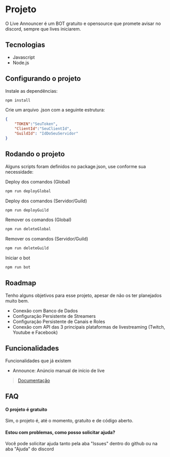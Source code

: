# Projeto
O Live Announcer é um BOT gratuito e opensource que promete avisar no discord, sempre que lives iniciarem.

## Tecnologias
- Javascript
- Node.js

## Configurando o projeto
Instale as dependências:
```bash
npm install
```

Crie um arquivo .json com a seguinte estrutura:
```JSON
{
    "TOKEN":"SeuToken",
    "ClientId":"SeuClientId",
    "GuildId": "IdDoSeuServidor"
}
```

## Rodando o projeto
Alguns scripts foram definidos no package.json, use conforme sua necessidade:

Deploy dos comandos (Global)
```bash
npm run deployGlobal
```

Deploy dos comandos (Servidor/Guild)
```bash
npm run deployGuild
```

Remover os comandos (Global)
```bash
npm run deleteGlobal
```

Remover os comandos (Servidor/Guild)
```bash
npm run deleteGuild
```

Iniciar o bot
```bash
npm run bot
```

## Roadmap
Tenho alguns objetivos para esse projeto, apesar de não os ter planejados muito bem.

- Conexão com Banco de Dados
- Configuração Persistente de Streamers
- Configuração Persistente de Canais e Roles
- Conexão com API das 3 principais plataformas de livestreaming (Twitch, Youtube e Facebook)

## Funcionalidades
Funcionalidades que já existem

- Announce: Anúncio manual de início de live

> [Documentação](https://jevrton.gitbook.io/live-announcer)

## FAQ
#### O projeto é gratuito
Sim, o projeto é, até o momento, gratuito e de código aberto.

#### Estou com problemas, como posso solicitar ajuda?
Você pode solicitar ajuda tanto pela aba "Issues" dentro do github ou na aba "Ajuda" do discord
